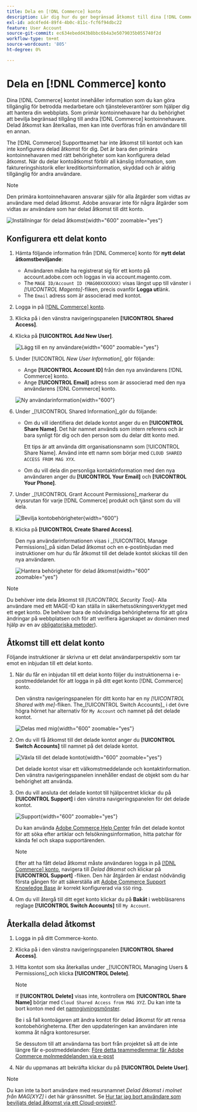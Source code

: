 ```yaml
---
title: Dela en [!DNL Commerce] konto
description: Lär dig hur du ger begränsad åtkomst till dina [!DNL Commerce] konto för andra [!DNL Commerce] kontoinnehavare.
exl-id: adc4fed4-89f4-4b0c-811c-fcf6f94dbc22
feature: User Account
source-git-commit: ec634ebedd43b8bbc6b4a3e5079035b055740f2d
workflow-type: tm+mt
source-wordcount: '805'
ht-degree: 0%

---
```


# Dela en [!DNL Commerce] konto

Dina [!DNL Commerce] kontot innehåller information som du kan göra tillgänglig för betrodda medarbetare och tjänsteleverantörer som hjälper dig att hantera din webbplats. Som primär kontoinnehavare har du behörighet att bevilja begränsad tillgång till andra [!DNL Commerce] kontoinnehavare. Delad åtkomst kan återkallas, men kan inte överföras från en användare till en annan.

The [!DNL Commerce] Supportteamet har inte åtkomst till kontot och kan inte konfigurera delad åtkomst för dig. Det är bara den primära kontoinnehavaren med rätt behörigheter som kan konfigurera delad åtkomst. När du delar kontoåtkomst förblir all känslig information, som faktureringshistorik eller kreditkortsinformation, skyddad och är aldrig tillgänglig för andra användare.

>[!NOTE]
>
>Den primära kontoinnehavaren ansvarar själv för alla åtgärder som vidtas av användare med delad åtkomst. Adobe ansvarar inte för några åtgärder som vidtas av användare som har delad åtkomst till ditt konto.

![Inställningar för delad åtkomst](./assets/shared-access.png){width="600" zoomable="yes"}

## Konfigurera ett delat konto

1. Hämta följande information från [!DNL Commerce] konto för **nytt delat åtkomstbeviljande**:

   - Användaren måste ha registrerat sig för ett konto på account.adobe.com och loggas in via account.magento.com.
   - The `MAGE ID/Account ID (MAG00XXXXXXX)` visas längst upp till vänster i _[!UICONTROL Magento]_-fliken, precis ovanför **Logga ut**länk.
   - The `Email` adress som är associerad med kontot.

1. Logga in på [[!DNL Commerce] konto](commerce-account-create.md).

1. Klicka på i den vänstra navigeringspanelen **[!UICONTROL Shared Access]**.

1. Klicka på **[!UICONTROL Add New User]**.

   ![Lägg till en ny användare](./assets/shared-access-add.png){width="600" zoomable="yes"}

1. Under [!UICONTROL _New User Information]_, gör följande:

   - Ange **[!UICONTROL Account ID]** från den nya användarens [!DNL Commerce] konto.
   - Ange **[!UICONTROL Email]** adress som är associerad med den nya användarens [!DNL Commerce] konto.

   ![Ny användarinformation](./assets/shared-new-user.png){width="600"}

1. Under _[!UICONTROL Shared Information]_gör du följande:

   - Om du vill identifiera det delade kontot anger du en **[!UICONTROL Share Name]**. Det här namnet används som intern referens och är bara synligt för dig och den person som du delar ditt konto med.

     Ett tips är att använda ditt organisationsnamn som [!UICONTROL Share Name]. Använd inte ett namn som börjar med `CLOUD SHARED ACCESS FROM MAG XYX`.
   - Om du vill dela din personliga kontaktinformation med den nya användaren anger du **[!UICONTROL Your Email]** och **[!UICONTROL Your Phone]**.

1. Under _[!UICONTROL Grant Account Permissions]_markerar du kryssrutan för varje [!DNL Commerce] produkt och tjänst som du vill dela.

   ![Bevilja kontobehörigheter](./assets/shared-permissions.png){width="600"}

1. Klicka på **[!UICONTROL Create Shared Access]**.

   Den nya användarinformationen visas i _[!UICONTROL Manage Permissions]_på sidan Delad åtkomst och en e-postinbjudan med instruktioner om hur du får åtkomst till det delade kontot skickas till den nya användaren.

   ![Hantera behörigheter för delad åtkomst](./assets/shared-manage-permissions.png){width="600" zoomable="yes"}

>[!NOTE]
>
>Du behöver inte dela åtkomst till _[!UICONTROL Security Tool]_- Alla användare med ett MAGE-ID kan ställa in säkerhetssökningsverktyget med ett eget konto. De behöver bara de nödvändiga behörigheterna för att göra ändringar på webbplatsen och för att verifiera ägarskapet av domänen med hjälp av en av [obligatoriska metoder](https://experienceleague.adobe.com/en/docs/commerce-admin/systems/security/security-scan)).

## Åtkomst till ett delat konto

Följande instruktioner är skrivna ur ett delat användarperspektiv som tar emot en inbjudan till ett delat konto.

1. När du får en inbjudan till ett delat konto följer du instruktionerna i e-postmeddelandet för att logga in på ditt eget konto [!DNL Commerce] konto.

   Den vänstra navigeringspanelen för ditt konto har en ny _[!UICONTROL Shared with me]_-fliken. The_[!UICONTROL Switch Accounts]_ i det övre högra hörnet har alternativ för `My Account` och namnet på det delade kontot.

   ![Delas med mig](./assets/shared-with-me.png){width="600" zoomable="yes"}

1. Om du vill få åtkomst till det delade kontot anger du **[!UICONTROL Switch Accounts]** till namnet på det delade kontot.

   ![Växla till det delade kontot](./assets/shared-switch.png){width="600" zoomable="yes"}

   Det delade kontot visar ett välkomstmeddelande och kontaktinformation. Den vänstra navigeringspanelen innehåller endast de objekt som du har behörighet att använda.

1. Om du vill ansluta det delade kontot till hjälpcentret klickar du på **[!UICONTROL Support]** i den vänstra navigeringspanelen för det delade kontot.

   ![Support](./assets/shared-support.png){width="600" zoomable="yes"}

   Du kan använda [Adobe Commerce Help Center](https://experienceleague.adobe.com/en/docs/commerce-knowledge-base/kb/overview.html) från det delade kontot för att söka efter artiklar och felsökningsinformation, hitta patchar för kända fel och skapa supportärenden.

   >[!NOTE]
   >
   >Efter att ha fått delad åtkomst måste användaren logga in på [[!DNL Commerce] konto](https://account.magento.com/customer/account/login), navigera till _Delad åtkomst_ och klickar på **[!UICONTROL Support]** -fliken. Den här åtgärden är endast nödvändig första gången för att säkerställa att [Adobe Commerce Support Knowledge Base](https://experienceleague.adobe.com/en/docs/commerce-knowledge-base/kb/overview.html) är korrekt konfigurerad via `SSO` ring.

1. Om du vill återgå till ditt eget konto klickar du på **Bakåt** i webbläsarens reglage **[!UICONTROL Switch Accounts]** till `My Account`.

## Återkalla delad åtkomst

1. Logga in på ditt Commerce-konto.

1. Klicka på i den vänstra navigeringspanelen **[!UICONTROL Shared Access]**.

1. Hitta kontot som ska återkallas under _[!UICONTROL Managing Users & Permissions]_och klicka **[!UICONTROL Delete]**.

   >[!NOTE]
   >
   > If  **[!UICONTROL Delete]** visas inte, kontrollera om **[!UICONTROL Share Name]** börjar med `Cloud Shared Access from MAG XYZ`. Du kan inte ta bort konton med det [namngivningsmönster](https://experienceleague.adobe.com/en/docs/commerce-knowledge-base/kb/help-center-guide/magento-help-center-user-guide#remove-cloud-shared-access-users).
   > 
   > Be i så fall kontoägaren att ändra kontot för delad åtkomst för att rensa kontobehörigheterna. Efter den uppdateringen kan användaren inte komma åt några kontoresurser.
   >
   > Se dessutom till att användarna tas bort från projektet så att de inte längre får e-postmeddelanden: [Före detta teammedlemmar får Adobe Commerce molnmeddelanden via e-post](https://experienceleague.adobe.com/en/docs/commerce-knowledge-base/kb/troubleshooting/miscellaneous/former-teammembers-receive-cloud-notification-emails.html)


1. När du uppmanas att bekräfta klickar du på **[!UICONTROL Delete User]**.

>[!NOTE]
>
>Du kan inte ta bort användare med resursnamnet _Delad åtkomst i molnet från MAG[XYZ]_ i det här gränssnittet. Se [Hur tar jag bort användare som beviljats delad åtkomst via ett Cloud-projekt?](https://experienceleague.adobe.com/en/docs/commerce-knowledge-base/kb/help-center-guide/magento-help-center-user-guide.html?lang=en#remove-cloud-shared-access-users).
